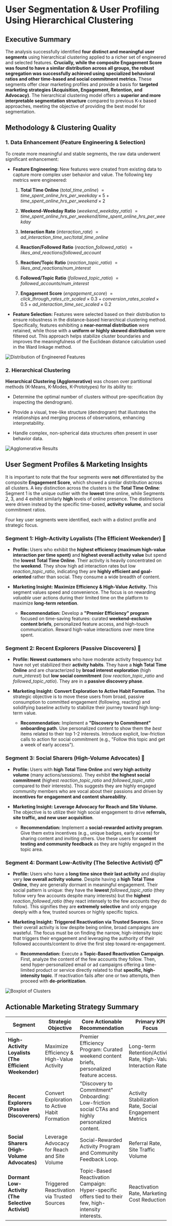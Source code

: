 # User Segmentation & User Profiling Using Hierarchical Clustering

## Executive Summary 
The analysis successfully identified **four distinct and meaningful user segments** using hierarchical clustering applied to a richer set of engineered and selected features. **Crucially, while the composite Engagement Score was found to have a similar distribution across all groups, the robust segregation was successfully achieved using specialized behavioral ratios and other time-based and social commitment metrics.** These segments offer clear marketing profiles and provide a basis for **targeted marketing strategies (Acquisition, Engagement, Retention, and Advocacy)**. The hierarchical clustering model offers a **superior and more interpretable segmentation structure** compared to previous K-x based approaches, meeting the objective of providing the best model for segmentation.

## Methodology & Clustering Quality 
### 1. Data Enhancement (Feature Engineering & Selection)  
To create more meaningful and stable segments, the raw data underwent significant enhancement:

- **Feature Engineering:** New features were created from existing data to capture more complex user behavior and value. The following key metrics were engineered:

  1. **Total Time Online** ($total\_time\_online$) $= time\_spent\_online\_hrs\_per\_weekday \times 5 + time\_spent\_online\_hrs\_per\_weekend \times 2$

  2. **Weekend-Weekday Ratio** ($weekend\_weekday\_ratio$) $= time\_spent\_online\_hrs\_per\_weekend /time\_spent\_online\_hrs\_per\_weekday$

  3. **Interaction Rate** ($interaction\_rate$) $= ad\_interaction\_time\_sec / total\_time\_online$

  4. **Reaction/Followed Ratio** ($reaction\_followed\_ratio$) $= likes\_and\_reactions / followed\_account$

  5. **Reaction/Topic Ratio** ($reaction\_topic\_ratio$) $= likes\_and\_reactions / num\_interest$

  6. **Followed/Topic Ratio** ($followed\_topic\_ratio$) $= followed\_accounts / num\_interest$

  7. **Engagement Score** ($engagement\_score$) $= click\_through\_rates\_ctr\_scaled \times 0.3 + conversion\_rates\_scaled \times 0.5 + ad\_interaction\_time\_sec\_scaled \times 0.2$

- **Feature Selection:** Features were selected based on their distribution to ensure robustness in the distance-based hierarchical clustering method. Specifically, features exhibiting a **near-normal distribution** were retained, while those with a **uniform or highly skewed distribution** were filtered out. This approach helps stabilize cluster boundaries and improves the meaningfulness of the Euclidean distance calculation used in the Ward linkage method.
  
![Distribution of Engineered Features](./assets/EDA-distribution_features.png)

### 2. Hierarchical Clustering
**Hierarchical Clustering (Agglomerative)** was chosen over partitional methods (K-Means, K-Modes, K-Prototypes) for its ability to:

- Determine the optimal number of clusters without pre-specification (by inspecting the dendrogram).

- Provide a visual, tree-like structure (dendrogram) that illustrates the relationships and merging process of observations, enhancing interpretability.

- Handle complex, non-spherical data structures often present in user behavior data.
 <!--
Model Selection for Segmentation (For Analytics Lead):

The hierarchical clustering model, specifically using Ward's method for linkage and Euclidean distance, is the recommended best model.

It produced well-separated clusters with high internal cohesion (low intra-cluster distance) and high external separation (high inter-cluster distance).

The Dendrogram cut at four clusters showed the largest relative distance between the resulting groups, indicating the most stable and meaningful partitioning.
-->
![Agglomerative Results](./assets/Cluster-hierarchical.png)

## User Segment Profiles & Marketing Insights

It is important to note that the four segments were **not** differentiated by the composite **Engagement Score**, which showed a similar distribution across all clusters. A key distinction across the clusters is the **Total Time Online**: Segment 1 is the unique outlier with the **lowest** time online, while Segments 2, 3, and 4 exhibit similarly **high** levels of online presence. The distinctions were driven instead by the specific time-based, **activity volume**, and social commitment ratios.

Four key user segments were identified, each with a distinct profile and strategic focus.

### Segment 1: High-Activity Loyalists (The Efficient Weekender) 👑

* **Profile:** Users who exhibit the **highest efficiency (maximum high-value interaction per time spent)** and **highest overall activity value** but spend the **lowest Total Time Online**. Their activity is heavily concentrated on the **weekend**. They show high ad interaction rates but low $reaction\_topic\_ratio$, indicating they are **highly efficient and goal-oriented** rather than social. They consume a wide breadth of content.

<!--**Size:** $\sim 15\%$ of the user base. -->

* **Marketing Insight:** **Maximize Efficiency & High-Value Activity.** This segment values speed and convenience. The focus is on rewarding *valuable* user actions during their limited time on the platform to maximize **long-term retention**.

  * **Recommendation:** Develop a **"Premier Efficiency" program** focused on time-saving features: curated **weekend-exclusive content briefs**, personalized feature access, and high-touch communication. Reward high-value interactions over mere time spent.

### Segment 2: Recent Explorers (Passive Discoverers) 🧭

* **Profile:** **Newest customers** who have moderate activity frequency but have not yet stabilized their **activity habits**. They have a **high Total Time Online** and are characterized by **broad interest exploration** (high $num\_interest$) but **low social commitment** (low $reaction\_topic\_ratio$ and $followed\_topic\_ratio$). They are in a **passive discovery phase**.

<!--Size: ∼30% of the user base. -->

* **Marketing Insight:** **Convert Exploration to Active Habit Formation.** The strategic objective is to move these users from broad, passive consumption to committed engagement (following, reacting) and solidifying baseline activity to stabilize their journey toward high long-term value.

  * **Recommendation:** Implement a **"Discovery to Commitment" onboarding path**. Use personalized content to show them the *best* items related to their top 1-2 interests. Introduce explicit, low-friction calls to action for social commitment (e.g., "Follow this topic and get a week of early access").

### Segment 3: Social Sharers (High-Volume Advocates) 📣

* **Profile:** Users with **high Total Time Online** and **very high activity volume** (many actions/sessions). They exhibit **the highest social commitment** (highest $reaction\_topic\_ratio$ and $followed\_topic\_ratio$ compared to their interests). This suggests they are highly engaged community members who are vocal about their passions and driven by **incentives for engagement and content shareability**.

* **Marketing Insight:** **Leverage Advocacy for Reach and Site Volume.** The objective is to utilize their high social engagement to drive **referrals, site traffic, and new user acquisition**.

  * **Recommendation:** Implement a **social-rewarded activity program**. Give them extra incentives (e.g., unique badges, early access) for sharing content and inviting others. Use these users for **content testing and community feedback** as they are highly engaged in the topic area.

### Segment 4: Dormant Low-Activity (The Selective Activist) 😴

* **Profile:** Users who have a **long time since their last activity** and display very **low overall activity volume**. Despite having a **high Total Time Online**, they are generally dormant in meaningful engagement. Their social pattern is unique: they have the **lowest** $followed\_topic\_ratio$ (they follow very few accounts despite many interests) but the **highest** $reaction\_followed\_ratio$ (they react intensely to the few accounts they do follow). This signifies they are **extremely selective** and only engage deeply with a few, trusted sources or highly specific topics.

* **Marketing Insight:** **Triggered Reactivation via Trusted Sources.** Since their overall activity is low despite being online, broad campaigns are wasteful. The focus must be on finding the narrow, high-intensity topic that triggers their engagement and leveraging the authority of their followed accounts/content to drive the first step toward re-engagement.

  * **Recommendation:** Execute a **Topic-Based Reactivation Campaign**. First, analyze the content of the few accounts they follow. Then, send hyper-personalized email or ad campaigns offering a time-limited product or service directly related to that **specific, high-intensity topic**. If reactivation fails after one or two attempts, then proceed with **de-prioritization**.

![Boxplot of Clusters](./assets/Cluster-boxplot.png)

## Actionable Marketing Strategy Summary

| Segment | Strategic Objective | Core Actionable Recommendation | Primary KPI Focus | 
 | ----- | ----- | ----- | ----- | 
| **High-Activity Loyalists (The Efficient Weekender)** | Maximize Efficiency & High-Value Activity | Premier Efficiency Program: Curated weekend content briefs, personalized feature access. | Long-term Retention/Activity Rate, High-Value Interaction Rate | 
| **Recent Explorers (Passive Discoverers)** | Convert Exploration to Active Habit Formation | "Discovery to Commitment" Onboarding: Low-friction social CTAs and highly personalized content. | Activity Stabilization Rate, Social Engagement Metrics | 
| **Social Sharers (High-Volume Advocates)** | Leverage Advocacy for Reach and Site Volume | Social-Rewarded Activity Program and Community Feedback Loop. | Referral Rate, Site Traffic Volume | 
| **Dormant Low-Activity (The Selective Activist)** | Triggered Reactivation via Trusted Sources | Topic-Based Reactivation Campaign: Hyper-specific offers tied to their few, high-intensity interests. | Reactivation Rate, Marketing Cost Reduction | 

